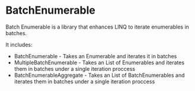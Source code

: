 # BatchEnumerable

Batch Enumerable is a library that enhances LINQ to iterate enumerables in batches.

It includes:
  - BatchEnumerable - Takes an Enumerable and iterates it in batches
  - MultipleBatchEnumerable - Takes an List of Enumerables and iterates them in batches under a single iteration proccess
  - BatchEnumerableAggregate  - Takes an List of BatchEnumerables and iterates them in batches under a single iteration proccess